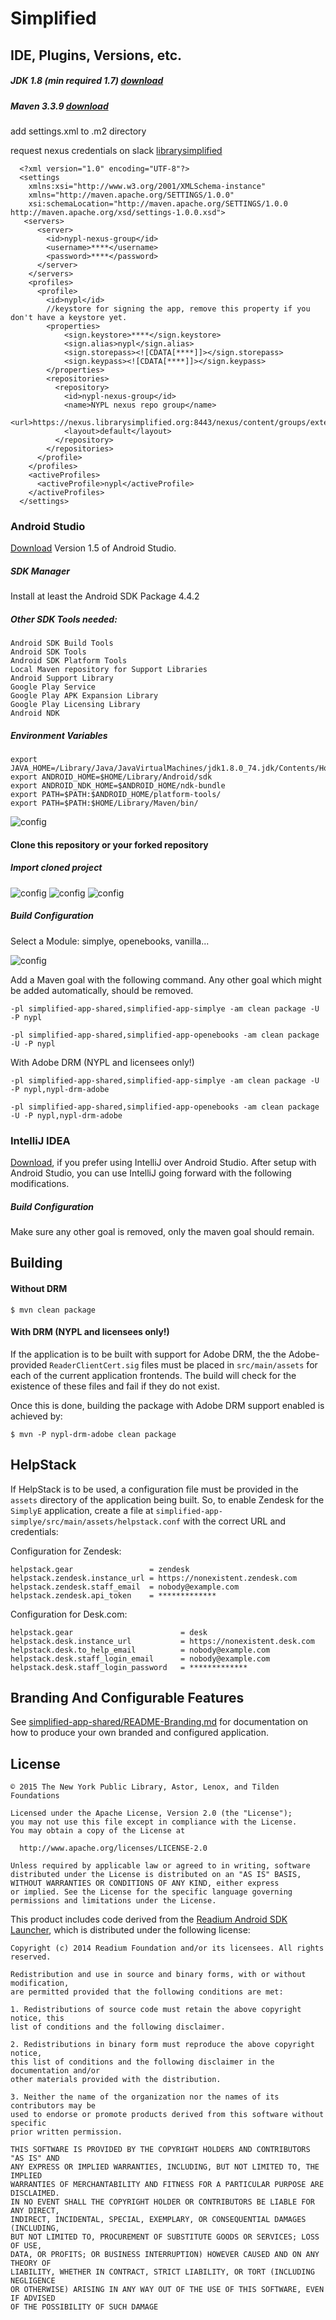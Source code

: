 Simplified
==========

## IDE, Plugins, Versions, etc.

##### JDK 1.8 (min required 1.7) [download](http://www.oracle.com/technetwork/java/javase/downloads/jdk8-downloads-2133151.html) 

##### Maven 3.3.9 [download](https://maven.apache.org/download.cgi)
add settings.xml to .m2 directory

request nexus credentials on slack [librarysimplified](https://librarysimplified.slack.com/messages/simplified-android/)
 
```
  <?xml version="1.0" encoding="UTF-8"?>
  <settings
    xmlns:xsi="http://www.w3.org/2001/XMLSchema-instance"
    xmlns="http://maven.apache.org/SETTINGS/1.0.0"
    xsi:schemaLocation="http://maven.apache.org/SETTINGS/1.0.0 http://maven.apache.org/xsd/settings-1.0.0.xsd">
   <servers>
      <server>
        <id>nypl-nexus-group</id>
        <username>****</username>
        <password>****</password>
      </server>
    </servers>
    <profiles>
      <profile>
        <id>nypl</id>
        //keystore for signing the app, remove this property if you don't have a keystore yet.
        <properties>
            <sign.keystore>****</sign.keystore>
            <sign.alias>nypl</sign.alias>
            <sign.storepass><![CDATA[****]]></sign.storepass>
            <sign.keypass><![CDATA[****]]></sign.keypass>
        </properties>
        <repositories>
          <repository>
            <id>nypl-nexus-group</id>
            <name>NYPL nexus repo group</name>
            <url>https://nexus.librarysimplified.org:8443/nexus/content/groups/external</url>
            <layout>default</layout>
          </repository>
        </repositories>
      </profile>
    </profiles>
    <activeProfiles>
      <activeProfile>nypl</activeProfile>
    </activeProfiles>
  </settings>
```



### Android Studio 

[Download](http://tools.android.com/download/studio/builds/1-5) Version 1.5 of Android Studio. 

##### SDK Manager
Install at least the Android SDK Package 4.4.2
 
##### Other SDK Tools needed: 
```
Android SDK Build Tools
Android SDK Tools
Android SDK Platform Tools
Local Maven repository for Support Libraries
Android Support Library
Google Play Service
Google Play APK Expansion Library
Google Play Licensing Library
Android NDK
```

##### Environment Variables

```
export JAVA_HOME=/Library/Java/JavaVirtualMachines/jdk1.8.0_74.jdk/Contents/Home
export ANDROID_HOME=$HOME/Library/Android/sdk
export ANDROID_NDK_HOME=$ANDROID_HOME/ndk-bundle
export PATH=$PATH:$ANDROID_HOME/platform-tools/
export PATH=$PATH:$HOME/Library/Maven/bin/
```

![config](https://www.dropbox.com/s/e60sexwzwlmdzg1/androidSdkManager.png?dl=1)


#### Clone this repository or your forked repository


##### Import cloned project

![config](https://www.dropbox.com/s/nn0f7vs20p4s545/1.png?dl=1)
![config](https://www.dropbox.com/s/4ofkxd1teqh7rft/2.png?dl=1)
![config](https://www.dropbox.com/s/8xdz3cqi1w4ooa0/3.png?dl=1)


##### Build Configuration

Select a Module: simplye, openebooks, vanilla...

![config](https://www.dropbox.com/s/gchjcg4d8wjby7m/buildConfiguration.png?dl=1)

Add a Maven goal with the following command. Any other goal which might be added automatically, should be removed.

```
-pl simplified-app-shared,simplified-app-simplye -am clean package -U -P nypl
```

```
-pl simplified-app-shared,simplified-app-openebooks -am clean package -U -P nypl
```

With Adobe DRM (NYPL and licensees only!)

```
-pl simplified-app-shared,simplified-app-simplye -am clean package -U -P nypl,nypl-drm-adobe
```

```
-pl simplified-app-shared,simplified-app-openebooks -am clean package -U -P nypl,nypl-drm-adobe
```


### IntelliJ IDEA 
[Download](https://www.jetbrains.com/idea/#chooseYourEdition), if you prefer using IntelliJ over Android Studio.
After setup with Android Studio, you can use IntelliJ going forward with the following modifications.

##### Build Configuration
Make sure any other goal is removed, only the maven goal should remain.





## Building

#### Without DRM

```
$ mvn clean package
```

#### With DRM (NYPL and licensees only!)

If the application is to be built with support for Adobe DRM, the
the Adobe-provided `ReaderClientCert.sig` files must be placed in
`src/main/assets` for each of the current application frontends.
The build will check for the existence of these files and fail if
they do not exist. 

Once this is done, building the package with Adobe DRM support
enabled is achieved by:

```
$ mvn -P nypl-drm-adobe clean package
```

## HelpStack

If HelpStack is to be used, a configuration file must be provided
in the `assets` directory of the application being built. So, to
enable Zendesk for the `SimplyE` application, create a file at
`simplified-app-simplye/src/main/assets/helpstack.conf` with the
correct URL and credentials:

Configuration for Zendesk:

```
helpstack.gear                 = zendesk
helpstack.zendesk.instance_url = https://nonexistent.zendesk.com
helpstack.zendesk.staff_email  = nobody@example.com
helpstack.zendesk.api_token    = *************
```

Configuration for Desk.com:

```
helpstack.gear                        = desk
helpstack.desk.instance_url           = https://nonexistent.desk.com
helpstack.desk.to_help_email          = nobody@example.com
helpstack.desk.staff_login_email      = nobody@example.com
helpstack.desk.staff_login_password   = *************
```

## Branding And Configurable Features

See [simplified-app-shared/README-Branding.md](simplified-app-shared/README-Branding.md)
for documentation on how to produce your own branded and configured
application.


## License

```
© 2015 The New York Public Library, Astor, Lenox, and Tilden Foundations

Licensed under the Apache License, Version 2.0 (the "License");
you may not use this file except in compliance with the License.
You may obtain a copy of the License at

  http://www.apache.org/licenses/LICENSE-2.0

Unless required by applicable law or agreed to in writing, software
distributed under the License is distributed on an "AS IS" BASIS,
WITHOUT WARRANTIES OR CONDITIONS OF ANY KIND, either express
or implied. See the License for the specific language governing
permissions and limitations under the License.
```

This product includes code derived from the [Readium Android SDK
Launcher](https://github.com/readium/SDKLauncher-Android), which
is distributed under the following license:

```
Copyright (c) 2014 Readium Foundation and/or its licensees. All rights reserved.

Redistribution and use in source and binary forms, with or without modification,
are permitted provided that the following conditions are met:

1. Redistributions of source code must retain the above copyright notice, this
list of conditions and the following disclaimer.

2. Redistributions in binary form must reproduce the above copyright notice,
this list of conditions and the following disclaimer in the documentation and/or
other materials provided with the distribution.

3. Neither the name of the organization nor the names of its contributors may be
used to endorse or promote products derived from this software without specific
prior written permission.

THIS SOFTWARE IS PROVIDED BY THE COPYRIGHT HOLDERS AND CONTRIBUTORS "AS IS" AND
ANY EXPRESS OR IMPLIED WARRANTIES, INCLUDING, BUT NOT LIMITED TO, THE IMPLIED
WARRANTIES OF MERCHANTABILITY AND FITNESS FOR A PARTICULAR PURPOSE ARE DISCLAIMED.
IN NO EVENT SHALL THE COPYRIGHT HOLDER OR CONTRIBUTORS BE LIABLE FOR ANY DIRECT,
INDIRECT, INCIDENTAL, SPECIAL, EXEMPLARY, OR CONSEQUENTIAL DAMAGES (INCLUDING,
BUT NOT LIMITED TO, PROCUREMENT OF SUBSTITUTE GOODS OR SERVICES; LOSS OF USE,
DATA, OR PROFITS; OR BUSINESS INTERRUPTION) HOWEVER CAUSED AND ON ANY THEORY OF
LIABILITY, WHETHER IN CONTRACT, STRICT LIABILITY, OR TORT (INCLUDING NEGLIGENCE
OR OTHERWISE) ARISING IN ANY WAY OUT OF THE USE OF THIS SOFTWARE, EVEN IF ADVISED
OF THE POSSIBILITY OF SUCH DAMAGE
```

